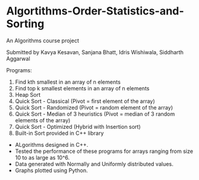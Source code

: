 # Algortithms-Order-Statistics-and-Sorting

An Algorithms course project 


Submitted by
 Kavya Kesavan,
  Sanjana Bhatt,
   Idris Wishiwala,                                                                                                                             Siddharth Aggarwal


Programs:
1. Find kth smallest in an array of n elements
2. Find top k smallest elements in an array of n elements
3. Heap Sort
4. Quick Sort - Classical (Pivot = first element of the array)
5. Quick Sort - Randomized (Pivot = random element of the array)
6. Quick Sort - Median of 3 heuristics (Pivot = median of 3 random elements of the array)
7. Quick Sort - Optimized (Hybrid with Insertion sort)
8. Built-in Sort provided in C++ library

- ALgorithms designed in C++.
- Tested the performance of these programs for arrays ranging from size 10 to as large as 10^6.
- Data generated with Normally and Uniformly distributed values.
- Graphs plotted using Python.
